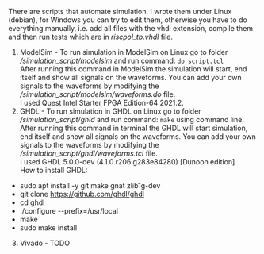 There are scripts that automate simulation. I wrote them under Linux 
(debian), for Windows you can try to edit them, otherwise you have to do 
everything manually, i.e. add all files with the vhdl extension, compile them 
and then run tests which are in *riscpol_tb.vhdl* file.
1. ModelSim - To run simulation in ModelSim on Linux go to folder 
*/simulation_script/modelsim* and run command: `do script.tcl` <br/>
After running this command in ModelSim the simulation will start, end itself and 
show all signals on the waveforms. You can add your own signals to the waveforms 
by modifying the */simulation_script/modelsim/waveforms.do* file. <br/>
I used Quest Intel Starter FPGA Edition-64 2021.2.
2. GHDL - To run simulation in GHDL on Linux go to folder
*/simulation_script/ghld* and run command: `make` using command line. <br/>
After running this command in terminal the GHDL will start simulation, end 
itself and show all signals on the waveforms. You can add your own signals to 
the waveforms by modifying the */simulation_script/ghdl/waveforms.tcl* file. 
<br/> I used GHDL 5.0.0-dev (4.1.0.r206.g283e84280) [Dunoon edition] <br/>
How to install GHDL: <br/>
- sudo apt install -y git make gnat zlib1g-dev
- git clone https://github.com/ghdl/ghdl
- cd ghdl
- ./configure --prefix=/usr/local
- make
- sudo make install
3. Vivado - TODO
